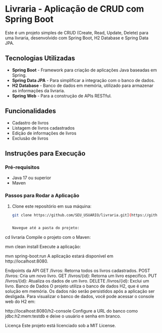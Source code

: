 # Livraria - Aplicação de CRUD com Spring Boot

Este é um projeto simples de CRUD (Create, Read, Update, Delete) para uma livraria, desenvolvido com Spring Boot, H2 Database e Spring Data JPA.

## Tecnologias Utilizadas

- **Spring Boot** - Framework para criação de aplicações Java baseadas em Spring.
- **Spring Data JPA** - Para simplificar a integração com o banco de dados.
- **H2 Database** - Banco de dados em memória, utilizado para armazenar as informações da livraria.
- **Spring Web** - Para a construção de APIs RESTful.

## Funcionalidades

- Cadastro de livros
- Listagem de livros cadastrados
- Edição de informações de livros
- Exclusão de livros

## Instruções para Execução

### Pré-requisitos

- Java 17 ou superior
- Maven

### Passos para Rodar a Aplicação

1. Clone este repositório em sua máquina:

   ```bash
   git clone https://github.com/SEU_USUARIO/livraria.git](https://github.com/GustavoZanardi15/ATIVIDADES-JAVA.git


   Navegue até a pasta do projeto:


cd livraria
Compile o projeto com o Maven:

mvn clean install
Execute a aplicação:

mvn spring-boot:run
A aplicação estará disponível em http://localhost:8080.

Endpoints da API
GET /livros: Retorna todos os livros cadastrados.
POST /livros: Cria um novo livro.
GET /livros/{id}: Retorna um livro específico.
PUT /livros/{id}: Atualiza os dados de um livro.
DELETE /livros/{id}: Exclui um livro.
Banco de Dados
O projeto utiliza o banco de dados H2, que é uma solução em memória. Os dados não serão persistidos após a aplicação ser desligada. Para visualizar o banco de dados, você pode acessar o console web do H2 em:


http://localhost:8080/h2-console
Configure a URL do banco como jdbc:h2:mem:testdb e deixe o usuário e senha em branco.

Licença
Este projeto está licenciado sob a MIT License.
